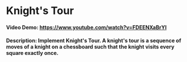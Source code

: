 # Knight's Tour
#### Video Demo:  https://www.youtube.com/watch?v=FDEENXaBrYI
#### Description: Implement Knight's Tour. A knight's tour is a sequence of moves of a knight on a chessboard such that the knight visits every square exactly once.


